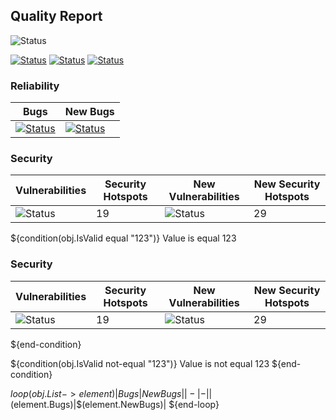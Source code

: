 ## Quality Report
![Status](https://img.shields.io/badge/Status-Failed-Red?style=for-the-badge)

[![Status](https://img.shields.io/badge/Security%20rating%20on%20New%20Code-B-red?style=for-the-badge)](https://www.google.com)
[![Status](https://img.shields.io/badge/coverage%20on%20new%20code-22.5%25-red?style=for-the-badge)](https://www.google.com)
[![Status](https://img.shields.io/badge/coverage-35.1%25-red?style=for-the-badge)](https://www.google.com)

### Reliability
| Bugs | New Bugs |
|-|-|
|[![Status](https://img.shields.io/badge/A-0-Green?style=for-the-badge)](https://www.google.com.br)|[![Status](https://img.shields.io/badge/A-0-Green?style=for-the-badge)](https://www.google.com.br)|

### Security
| Vulnerabilities | Security Hotspots | New Vulnerabilities | New Security Hotspots |
|-|-|-|-|
|![Status](https://img.shields.io/badge/B-1-brightgreen?style=for-the-badge)|19|![Status](https://img.shields.io/badge/C-10-yellow?style=for-the-badge)|29


${condition(obj.IsValid equal "123")}
Value is equal 123

### Security
| Vulnerabilities | Security Hotspots | New Vulnerabilities | New Security Hotspots |
|-|-|-|-|
|![Status](https://img.shields.io/badge/B-1-brightgreen?style=for-the-badge)|19|![Status](https://img.shields.io/badge/C-10-yellow?style=for-the-badge)|29
${end-condition}

${condition(obj.IsValid not-equal "123")}
Value is not equal 123
${end-condition}

${loop(obj.List->element)}
| Bugs | New Bugs |
|-|-|
|$(element.Bugs)|$(element.NewBugs)|
${end-loop}